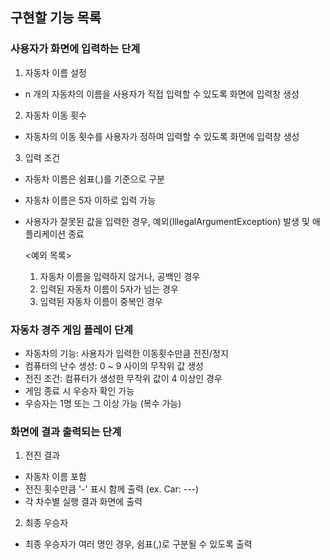 ## 구현할 기능 목록

### 사용자가 화면에 입력하는 단계

1. 자동차 이름 설정
- n 개의 자동차의 이름을 사용자가 직접 입력할 수 있도록 화면에 입력창 생성

2. 자동차 이동 횟수
- 자동차의 이동 횟수를 사용자가 정하여 입력할 수 있도록 화면에 입력창 생성

3. 입력 조건
- 자동차 이름은 쉼표(,)를 기준으로 구분
- 자동차 이름은 5자 이하로 입력 가능
- 사용자가 잘못된 값을 입력한 경우, 예외(IllegalArgumentException) 발생 및 애플리케이션 종료


    <예외 목록>
    1) 자동차 이름을 입력하지 않거나, 공백인 경우  
    2) 입력된 자동차 이름이 5자가 넘는 경우
    3) 입력된 자동차 이름이 중복인 경우


### 자동차 경주 게임 플레이 단계

- 자동차의 기능: 사용자가 입력한 이동횟수만큼 전진/정지
- 컴퓨터의 난수 생성: 0 ~ 9 사이의 무작위 값 생성
- 전진 조건: 컴퓨터가 생성한 무작위 값이 4 이상인 경우
- 게임 종료 시 우승자 확인 가능
- 우승자는 1명 또는 그 이상 가능 (복수 가능)

### 화면에 결과 출력되는 단계
1. 전진 결과
- 자동차 이름 포함
- 전진 횟수만큼 '-' 표시 함께 출력 (ex. Car: ---)
- 각 차수별 실행 결과 화면에 출력
2. 최종 우승자
- 최종 우승자가 여러 명인 경우, 쉼표(,)로 구분될 수 있도록 출력
